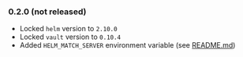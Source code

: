 ### 0.2.0 (not released)

* Locked `helm` version to `2.10.0`
* Locked `vault` version to `0.10.4`
* Added `HELM_MATCH_SERVER` environment variable (see [README.md](README.md))
